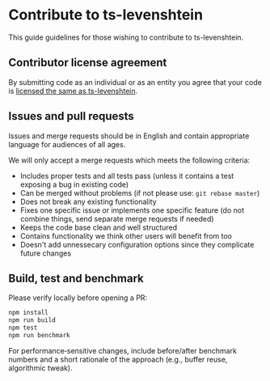 # Contribute to ts-levenshtein

This guide guidelines for those wishing to contribute to ts-levenshtein.

## Contributor license agreement

By submitting code as an individual or as an entity you agree that your code is [licensed the same as ts-levenshtein](https://github.com/chaslui/ts-levenshtein/blob/master/LICENSE.md).

## Issues and pull requests

Issues and merge requests should be in English and contain appropriate language for audiences of all ages.

We will only accept a merge requests which meets the following criteria:

- Includes proper tests and all tests pass (unless it contains a test exposing a bug in existing code)
- Can be merged without problems (if not please use: `git rebase master`)
- Does not break any existing functionality
- Fixes one specific issue or implements one specific feature (do not combine things, send separate merge requests if needed)
- Keeps the code base clean and well structured
- Contains functionality we think other users will benefit from too
- Doesn't add unnessecary configuration options since they complicate future changes

## Build, test and benchmark

Please verify locally before opening a PR:

```bash
npm install
npm run build
npm test
npm run benchmark
```

For performance‑sensitive changes, include before/after benchmark numbers and a short rationale of the approach (e.g., buffer reuse, algorithmic tweak).
